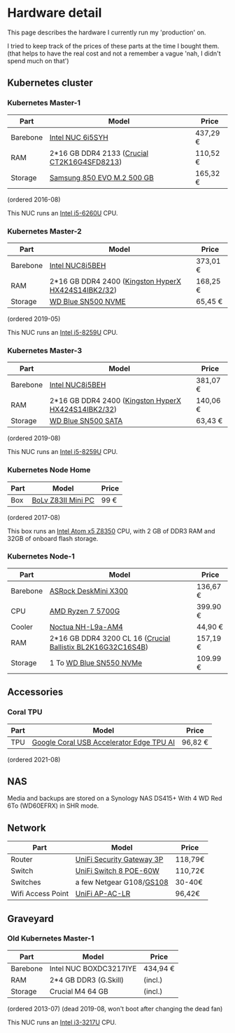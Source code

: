 
# Hardware detail

This page describes the hardware I currently run my 'production' on.

I tried to keep track of the prices of these parts at the time I bought them.
(that helps to have the real cost and not a remember a vague 'nah, I didn't spend much on that')

## Kubernetes cluster

### Kubernetes Master-1

| Part     | Model                                                                                      | Price    |
| -------- | ------------------------------------------------------------------------------------------ | -------- |
| Barebone | [Intel NUC 6i5SYH](https://www.amazon.fr/gp/product/B018Q0GN60)                            | 437,29 € |
| RAM      | 2*16 GB DDR4 2133 ([Crucial CT2K16G4SFD8213](https://www.amazon.fr/gp/product/B015YPB8ME)) | 110,52 € |
| Storage  | [Samsung 850 EVO M.2 500 GB](https://www.amazon.fr/gp/product/B00TGIW1XG)                  | 165,32 € |

(ordered 2016-08)

This NUC runs an [Intel i5-6260U](https://ark.intel.com/products/91160/Intel-Core-i5-6260U-Processor-4M-Cache-up-to-2-90-GHz-) CPU.

### Kubernetes Master-2

| Part     | Model                                                                                                                              | Price    |
| -------- | ---------------------------------------------------------------------------------------------------------------------------------- | -------- |
| Barebone | [Intel NUC8i5BEH](https://www.amazon.fr/Intel-NUC-Kit-NUC8i5BEH-Generation/dp/B07JCF1LCL)                                          | 373,01 € |
| RAM      | 2*16 GB DDR4 2400 ([Kingston HyperX HX424S14IBK2/32](https://www.amazon.fr/HyperX-HX424S14IBK2-32-Mémoire-Notebook/dp/B01BNJL8I4)) | 168,25 € |
| Storage  | [WD Blue SN500 NVME](https://www.amazon.fr/gp/product/B07P7TFKRH)                                                                  | 65,45 €  |

(ordered 2019-05)

This NUC runs an [Intel i5-8259U](https://ark.intel.com/content/www/us/en/ark/products/135935/intel-core-i5-8259u-processor-6m-cache-up-to-3-80-ghz.html) CPU.

### Kubernetes Master-3

| Part     | Model                                                                                                                              | Price    |
| -------- | ---------------------------------------------------------------------------------------------------------------------------------- | -------- |
| Barebone | [Intel NUC8i5BEH](https://www.amazon.fr/Intel-NUC-Kit-NUC8i5BEH-Generation/dp/B07JCF1LCL)                                          | 381,07 € |
| RAM      | 2*16 GB DDR4 2400 ([Kingston HyperX HX424S14IBK2/32](https://www.amazon.fr/HyperX-HX424S14IBK2-32-Mémoire-Notebook/dp/B01BNJL8I4)) | 140,06 € |
| Storage  | [WD Blue SN500 SATA](https://www.amazon.fr/gp/product/B073SBX6TY/)                                                                 | 63,43 €  |

(ordered 2019-08)

This NUC runs an [Intel i5-8259U](https://ark.intel.com/content/www/us/en/ark/products/135935/intel-core-i5-8259u-processor-6m-cache-up-to-3-80-ghz.html) CPU.

### Kubernetes Node Home

| Part | Model                                                             | Price |
| ---- | ----------------------------------------------------------------- | ----- |
| Box  | [BoLv Z83II Mini PC](https://www.amazon.fr/gp/product/B01DFJH78U) | 99 €  |

(ordered 2017-08)

This box runs an [Intel Atom x5 Z8350](https://ark.intel.com/products/93361/Intel-Atom-x5-Z8350-Processor-2M-Cache-up-to-1-92-GHz-) CPU, with 2 GB of DDR3 RAM and 32GB of onboard flash storage.

### Kubernetes Node-1

| Part     | Model                                                                                                                          | Price    |
| -------- | ------------------------------------------------------------------------------------------------------------------------------ | -------- |
| Barebone | [ASRock DeskMini X300](https://www.amazon.de/gp/product/B08NWHGTQQ)                                                            | 136,67 € |
| CPU      | [AMD Ryzen 7 5700G](https://www.rueducommerce.fr/p-ryzen-7-5700g-3846-ghz-amd-3276970-18381.html)                              | 399.90 € |
| Cooler   | [Noctua NH-L9a-AM4](https://www.amazon.fr/gp/product/B075SG1T3X)                                                               | 44,90  € |
| RAM      | 2*16 GB DDR4 3200 CL 16 ([Crucial Ballistix BL2K16G32C16S4B](https://www.amazon.fr/gp/product/B083W5ZRJ1))                     | 157,19 € |
| Storage  | 1 To [WD Blue SN550 NVMe](https://www.rueducommerce.fr/produit/western-digital-wd-blue-sn550-1-to-m-2-pcie-gen3-nvme-98427536) | 109.99 € |

## Accessories

### Coral TPU

| Part | Model                                                                                        | Price   |
| ---- | -------------------------------------------------------------------------------------------- | ------- |
| TPU  | [Google Coral USB Accelerator Edge TPU AI](https://www.amazon.de/-/en/gp/product/B07S214S5Y) | 96,82 € |

(ordered 2021-08)

## NAS

Media and backups are stored on a Synology NAS DS415+
With 4 WD Red 6To (WD60EFRX) in SHR mode.

## Network

| Part              | Model                                                                    | Price   |
| ----------------- | ------------------------------------------------------------------------ | ------- |
| Router            | [UniFi Security Gateway 3P](https://www.amazon.fr/gp/product/B00LV8YZLK) | 118,79€ |
| Switch            | [UniFi Switch 8 POE-60W](https://www.amazon.fr/gp/product/B004BQCKXO)    | 110,72€ |
| Switches          | a few Netgear G108/[GS108](https://www.amazon.fr/gp/product/B000092RRM)  | 30-40€  |
| Wifi Access Point | [UniFi AP-AC-LR](https://www.amazon.fr/gp/product/B016K5A06C)            | 96,42€  |

## Graveyard

### Old Kubernetes Master-1

| Part     | Model                  | Price    |
| -------- | ---------------------- | -------- |
| Barebone | Intel NUC BOXDC3217IYE | 434,94 € |
| RAM      | 2*4 GB DDR3 (G.Skill)  | (incl.)  |
| Storage  | Crucial M4 64 GB       | (incl.)  |

(ordered 2013-07)
(dead 2019-08, won't boot after changing the dead fan)

This NUC runs an [Intel i3-3217U](https://ark.intel.com/products/65697/Intel-Core-i3-3217U-Processor-3M-Cache-1-80-GHz-) CPU.

